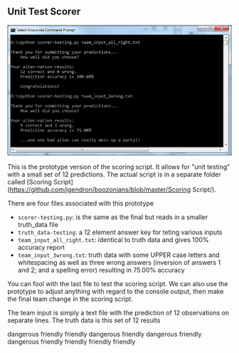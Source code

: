 ## Unit Test Scorer

![screenshot](console_output.png)

This is the prototype version of the scoring script. It allows for "unit testing" with a small set of 12 predictions. The actual script is in a separate folder called [Scoring Script](https://github.com/jgendron/boozonians/blob/master/Scoring Script/).

There are four files associated with this prototype

* `scorer-testing.py`: is the same as the final but reads in a smaller truth_data file
* `truth_data-testing`: a 12 element answer key for teting various inputs
* `team_input_all_right.txt`: identical to truth data and gives 100% accuracy report
* `team_input_3wrong.txt`: truth data with some UPPER case letters and whitespacing as well as three wrong answers (inversion of answers 1 and 2; and a spelling error) resulting in 75.00% accuracy

You can fool with the last file to test the scoring script.  We can also use the prototype to adjust anything with regard to the console output, then make the final team change in the scoring script.

The team input is simply a text file with the prediction of 12 observations on separate lines. The truth data is this set of 12 results

dangerous
friendly
friendly
dangerous
friendly
dangerous
friendly
dangerous
friendly
friendly
friendly
friendly  
